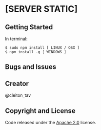 # [SERVER STATIC] 

## Getting Started

In terminal:
```
$ sudo npm install [ LINUX / OSX ]
$ npm install -g [ WINDOWS ]
```

## Bugs and Issues



## Creator

@cleiton_tav


## Copyright and License

Code released under the [Apache 2.0](https://github.com/IronSummitMedia/startbootstrap-grayscale/blob/gh-pages/LICENSE) license.
